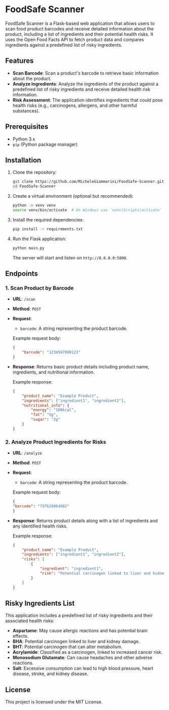 # FoodSafe Scanner

FoodSafe Scanner is a Flask-based web application that allows users to scan food product barcodes and receive detailed information about the product, including a list of ingredients and their potential health risks. It uses the Open Food Facts API to fetch product data and compares ingredients against a predefined list of risky ingredients.

## Features

- **Scan Barcode**: Scan a product's barcode to retrieve basic information about the product.
- **Analyze Ingredients**: Analyze the ingredients of the product against a predefined list of risky ingredients and receive detailed health risk information.
- **Risk Assessment**: The application identifies ingredients that could pose health risks (e.g., carcinogens, allergens, and other harmful substances).

## Prerequisites

- Python 3.x
- `pip` (Python package manager)

## Installation

1. Clone the repository:

    ```bash
    git clone https://github.com/MicheleGiammarini/FoodSafe-Scanner.git
    cd FoodSafe-Scanner
    ```

2. Create a virtual environment (optional but recommended):

    ```bash
    python -m venv venv
    source venv/bin/activate  # On Windows use `venv\Scripts\activate`
    ```

3. Install the required dependencies:

    ```bash
    pip install -r requirements.txt
    ```

4. Run the Flask application:

    ```bash
    python main.py
    ```

    The server will start and listen on `http://0.0.0.0:5000`.

## Endpoints

### 1. **Scan Product by Barcode**

- **URL**: `/scan`
- **Method**: `POST`
- **Request**:
    - `barcode`: A string representing the product barcode.
  
    Example request body:
    ```json
    {
        "barcode": "1234567890123"
    }
    ```

- **Response**:
    Returns basic product details including product name, ingredients, and nutritional information.

    Example response:
    ```json
    {
        "product_name": "Example Product",
        "ingredients": ["ingredient1", "ingredient2"],
        "nutritional_info": {
            "energy": "100kcal",
            "fat": "5g",
            "sugar": "2g"
        }
    }
    ```

### 2. **Analyze Product Ingredients for Risks**

- **URL**: `/analyze`
- **Method**: `POST`
- **Request**:
    - `barcode`: A string representing the product barcode.

    Example request body:
    ```json
    {
    "barcode": "737628064502"
    }
    ```

- **Response**:
    Returns product details along with a list of ingredients and any identified health risks.

    Example response:
    ```json
    {
        "product_name": "Example Product",
        "ingredients": ["ingredient1", "ingredient2"],
        "risks": [
            {
                "ingredient": "ingredient1",
                "risk": "Potential carcinogen linked to liver and kidney damage."
            }
        ]
    }
    ```

## Risky Ingredients List

This application includes a predefined list of risky ingredients and their associated health risks:

- **Aspartame**: May cause allergic reactions and has potential brain effects.
- **BHA**: Potential carcinogen linked to liver and kidney damage.
- **BHT**: Potential carcinogen that can alter metabolism.
- **Acrylamide**: Classified as a carcinogen, linked to increased cancer risk.
- **Monosodium Glutamate**: Can cause headaches and other adverse reactions.
- **Salt**: Excessive consumption can lead to high blood pressure, heart disease, stroke, and kidney disease.

## License

This project is licensed under the MIT License.
